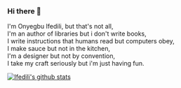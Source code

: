 ### Hi there 👋

I'm Onyegbu Ifedili, but that's not all,  
I'm an author of libraries but i don't write books,  
I write instructions that humans read but computers obey,  
I make sauce but not in the kitchen,  
I'm a designer but not by convention,  
I take my craft seriously but i'm just having fun.

[![Ifedili's github stats](https://github-readme-stats.vercel.app/api?username=saucecodee&count_private=true&show_icons=true&theme=algolia)](https://github.com/murewaashiru/github-readme-stats)

